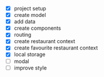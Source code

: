 - [x] project setup
- [x] create model
- [x] add data
- [x] create components
- [x] routing
- [x] create restaurant context
- [x] create favourite restaurant context
- [x] local storage
- [ ] modal
- [ ] improve style
